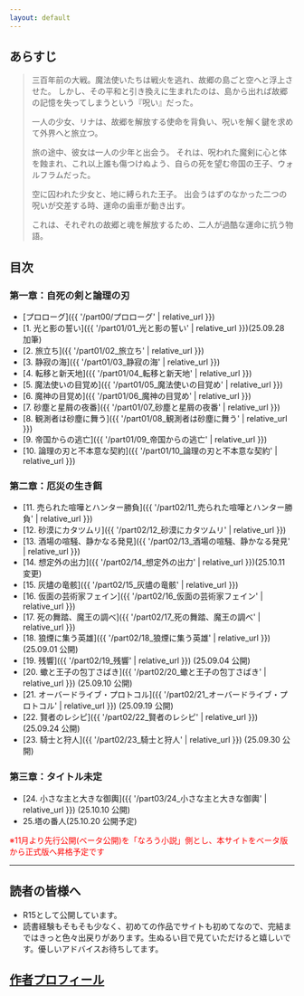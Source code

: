 ```yaml
---
layout: default
---
```




## あらすじ

> 三百年前の大戦。魔法使いたちは戦火を逃れ、故郷の島ごと空へと浮上させた。
> しかし、その平和と引き換えに生まれたのは、島から出れば故郷の記憶を失ってしまうという『呪い』だった。
> 
> 一人の少女、リナは、故郷を解放する使命を背負い、呪いを解く鍵を求めて外界へと旅立つ。
> 
> 旅の途中、彼女は一人の少年と出会う。
> それは、呪われた魔剣に心と体を蝕まれ、これ以上誰も傷つけぬよう、自らの死を望む帝国の王子、ウォルフラムだった。
> 
> 空に囚われた少女と、地に縛られた王子。
> 出会うはずのなかった二つの呪いが交差する時、運命の歯車が動き出す。
> 
> これは、それぞれの故郷と魂を解放するため、二人が過酷な運命に抗う物語。

## 目次

### 第一章：自死の剣と論理の刃
* [プロローグ]({{ '/part00/プロローグ' | relative_url }})
* [1. 光と影の誓い]({{ '/part01/01_光と影の誓い' | relative_url }})(25.09.28 加筆)
* [2. 旅立ち]({{ '/part01/02_旅立ち' | relative_url }})
* [3. 静寂の海]({{ '/part01/03_静寂の海' | relative_url }})
* [4. 転移と新天地]({{ '/part01/04_転移と新天地' | relative_url }})
* [5. 魔法使いの目覚め]({{ '/part01/05_魔法使いの目覚め' | relative_url }})
* [6. 魔神の目覚め]({{ '/part01/06_魔神の目覚め' | relative_url }})
* [7. 砂塵と星屑の夜番]({{ '/part01/07_砂塵と星屑の夜番' | relative_url }})
* [8. 観測者は砂塵に舞う]({{ '/part01/08_観測者は砂塵に舞う' | relative_url }})
* [9. 帝国からの逃亡]({{ '/part01/09_帝国からの逃亡' | relative_url }})
* [10. 論理の刃と不本意な契約]({{ '/part01/10_論理の刃と不本意な契約' | relative_url }})

### 第二章：厄災の生き餌
* [11. 売られた喧嘩とハンター勝負]({{ '/part02/11_売られた喧嘩とハンター勝負' | relative_url }})
* [12. 砂漠にカタツムリ]({{ '/part02/12_砂漠にカタツムリ' | relative_url }})
* [13. 酒場の喧騒、静かなる発見]({{ '/part02/13_酒場の喧騒、静かなる発見' | relative_url }})
* [14. 想定外の出力]({{ '/part02/14_想定外の出力' | relative_url }})(25.10.11 変更)
* [15. 灰燼の竜骸]({{ '/part02/15_灰燼の竜骸' | relative_url }})
* [16. 仮面の芸術家フェイン]({{ '/part02/16_仮面の芸術家フェイン' | relative_url }})
* [17. 死の舞踏、魔王の調べ]({{ '/part02/17_死の舞踏、魔王の調べ' | relative_url }})
* [18. 狼煙に集う英雄]({{ '/part02/18_狼煙に集う英雄' | relative_url }}) (25.09.01 公開)
* [19. 残響]({{ '/part02/19_残響' | relative_url }}) (25.09.04 公開)
* [20. 蠍と王子の包丁さばき]({{ '/part02/20_蠍と王子の包丁さばき' | relative_url }}) (25.09.10 公開)
* [21. オーバードライブ・プロトコル]({{ '/part02/21_オーバードライブ・プロトコル' | relative_url }}) (25.09.19 公開)
* [22. 賢者のレシピ]({{ '/part02/22_賢者のレシピ' | relative_url }}) (25.09.24 公開)
* [23. 騎士と狩人]({{ '/part02/23_騎士と狩人' | relative_url }}) (25.09.30 公開)

### 第三章：タイトル未定
* [24. 小さな主と大きな御輿]({{ '/part03/24_小さな主と大きな御輿' | relative_url }}) (25.10.10 公開)
* 25.塔の番人(25.10.20 公開予定)

<span style="color: red;">※11月より先行公開(ベータ公開)を「なろう小説」側とし、本サイトをベータ版から正式版へ昇格予定です</span>


---


## 読者の皆様へ

* R15として公開しています。
* 読書経験もそもそも少なく、初めての作品でサイトも初めてなので、完結まではきっと色々出戻りがあります。生ぬるい目で見ていただけると嬉しいです。優しいアドバイスお待ちしてます。

## [作者プロフィール](./profile)